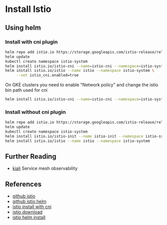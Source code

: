 # Install Istio

## Using helm
### Install with cni plugin
```bash
helm repo add istio.io https://storage.googleapis.com/istio-release/releases/1.1.1/charts/
helm update
kubectl create namespace istio-system
helm install istio.io/istio-cni --name=istio-cni --namespace=istio-system
helm install istio.io/istio --name istio --namespace istio-system \
     --set istio_cni.enabled=true
```
On GKE clusters you need to enable "Network policy" and change the istio bin path used for cni
```bash
helm install istio.io/istio-cni --name=istio-cni --namespace=istio-system --set cniBinDir=/home/kubernetes/bin
```

### Install without cni plugin
```bash
helm repo add istio.io https://storage.googleapis.com/istio-release/releases/1.1.1/charts/
helm update
kubectl create namespace istio-system
helm install istio.io/istio-init --name istio-init --namespace istio-system
helm install istio.io/istio --name istio --namespace istio-system
```

## Further Reading

- [kiali](https://www.kiali.io/) Service mesh observability

## References

- [github istio](https://github.com/istio/istio)
- [github istio helm](https://github.com/istio/istio/tree/master/install/kubernetes/helm/istio)
- [istio install with cni](https://istio.io/docs/setup/kubernetes/additional-setup/cni/)
- [istio download](https://istio.io/docs/setup/kubernetes/download/)
- [istio helm install](https://istio.io/docs/setup/kubernetes/install/helm/)
